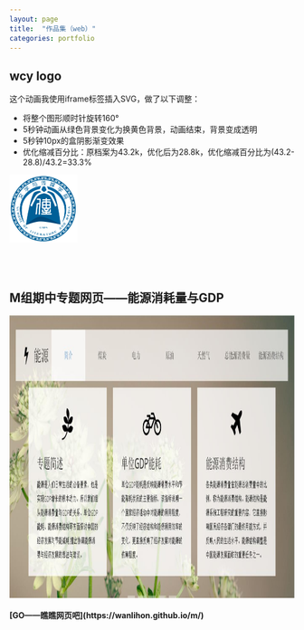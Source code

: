 ```yaml
---
layout: page
title:  "作品集（web）"
categories: portfolio
---
```



## wcy logo

这个动画我使用iframe标签插入SVG，做了以下调整：

- 将整个图形顺时针旋转160°
- 5秒钟动画从绿色背景变化为换黄色背景，动画结束，背景变成透明
- 5秒钟10px的盒阴影渐变效果
- 优化缩减百分比：原档案为43.2k，优化后为28.8k，优化缩减百分比为(43.2-28.8)/43.2=33.3%

<link rel="stylesheet" href="style.css" type="text/css">
<meta charset="UTF-8">
<img src="wcy_logo.svg" width="120" height="120" >
   

<br><br>
## M组期中专题网页——能源消耗量与GDP
<link rel="stylesheet" href="style.css" type="text/css">
<meta charset="UTF-8">
<img src="M组期中专题.jpg" width="950" height="500">
<br><br>
<b>[GO——瞧瞧网页吧](https://wanlihon.github.io/m/)


